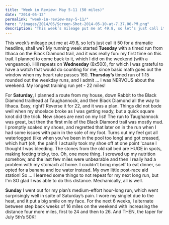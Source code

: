 ```yaml
---
title: "Week in Review: May 5-11 (50 miles)"
date: "2014-05-12"
permalink: "week-in-review-may-5-11/"
hero: "/images/2014/05/Screen-Shot-2014-05-10-at-7.37.06-PM.png"
description: "This week’s mileage put me at 49.8, so let’s just call it 50 for a dramatic headline, shall we? My running week started Tuesday with a timed run from Ithaca on the Black Diamond trail, and it was really fun: my first time on this trail."
---
```


This week’s mileage put me at 49.8, so let’s just call it 50 for a dramatic headline, shall we? My running week started **Tuesday** with a timed run from Ithaca on the Black Diamond trail, and it was really fun: my first time on this trail. I planned to come back to it, which I did on the weekend (with a vengeance). Hill repeats on **Wednesday** (8x500), for which I was grateful to have a watch that would do counting for me, since basic math goes out the window when my heart rate passes 160. **Thursday’s** timed run of 1:15 rounded out the weekday runs, and I admit … I was NERVOUS about the weekend. My longest training run yet - 22 miles!

For **Saturday**, I planned a route from my house, down Rabbit to the Black Diamond trailhead at Taughannock, and then Black Diamond all the way to Ithaca. Easy, right? Reverse it for 22, and it was a plan. Things did not bode well when my shoelace broke as I was getting ready, but a quick square knot did the trick. New shoes are next on my list! The run to Taughannock was great, but then the first mile of the Black Diamond trail was mostly mud. I promptly soaked my shoes, and regretted that later on in the run when I had some issues with pain in the sole of my foot. Turns out my feel got all waterlogged (like when you've been in the pool too long) and got creased, which hurt (oh, the pain!) I actually took my shoe off at one point 'cause I thought I was bleeding. The stones from the old rail bed are HUGE in spots, making footing tricky, too. Oh, one more thing. I screwed up my nutrition somehow, and the last few miles were unbearable and then I really had a problem with my stomach at home. I couldn't bring myself to eat dinner, so opted for a banana and ice water instead. My own little post-race aid station! So ... I learned some things to not repeat for my next long run, but I'm SO glad I was able to do this distance. Mechanically, all is well.

**Sunday** I went out for my plan’s medium-effort hour-long run, which went surprisingly well in spite of Saturday’s pain. I wore my singlet due to the heat, and it put a big smile on my face. For the next 6 weeks, I alternate between step back weeks of 16 miles on the weekend with increasing the distance four more miles, first to 24 and then to 26. And THEN, the taper for July 5th’s 50K!
